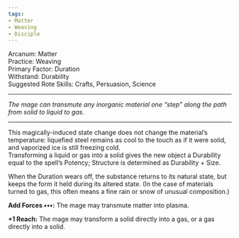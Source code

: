 ```yaml
---
tags:
- Matter
- Weaving
- Disciple
---
```


Arcanum: Matter\
Practice: Weaving\
Primary Factor: Duration\
Withstand: Durability\
Suggested Rote Skills: Crafts, Persuasion, Science

---

_The mage can transmute any inorganic material one “step” along the path from solid to liquid to gas._

---

This magically-induced state change does not change the material’s temperature: liquefied steel remains as cool to the touch as if it were solid, and vaporized ice is still freezing cold.\
Transforming a liquid or gas into a solid gives the new object a Durability equal to the spell’s Potency; Structure is determined as Durability + Size.

When the Duration wears off, the substance returns to its natural state, but keeps the form it held during its altered state. (In the case of materials turned to gas, this often means a fine rain or snow of unusual composition.)

**Add Forces •••:** The mage may transmute matter into plasma.

**+1 Reach:** The mage may transform a solid directly into a gas, or a gas directly into a solid.